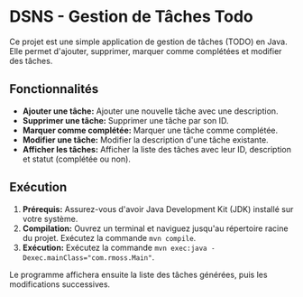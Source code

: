 # DSNS - Gestion de Tâches Todo

Ce projet est une simple application de gestion de tâches (TODO) en Java.  Elle permet d'ajouter, supprimer, marquer comme complétées et modifier des tâches.

## Fonctionnalités

* **Ajouter une tâche:**  Ajouter une nouvelle tâche avec une description.
* **Supprimer une tâche:** Supprimer une tâche par son ID.
* **Marquer comme complétée:** Marquer une tâche comme complétée.
* **Modifier une tâche:** Modifier la description d'une tâche existante.
* **Afficher les tâches:** Afficher la liste des tâches avec leur ID, description et statut (complétée ou non).

## Exécution

1. **Prérequis:** Assurez-vous d'avoir Java Development Kit (JDK) installé sur votre système.
2. **Compilation:**  Ouvrez un terminal et naviguez jusqu'au répertoire racine du projet.  Exécutez la commande `mvn compile`.
3. **Exécution:** Exécutez la commande `mvn exec:java -Dexec.mainClass="com.rmoss.Main"`.

Le programme affichera ensuite la liste des tâches générées, puis les modifications successives.
